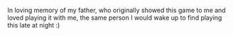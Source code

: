 In loving memory of my father, who originally showed this game to me and loved playing it with me, the same person I would wake up to find playing this late at night :)